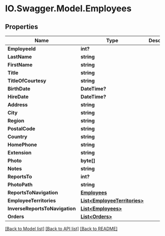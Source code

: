 # IO.Swagger.Model.Employees
## Properties

Name | Type | Description | Notes
------------ | ------------- | ------------- | -------------
**EmployeeId** | **int?** |  | 
**LastName** | **string** |  | [optional] 
**FirstName** | **string** |  | [optional] 
**Title** | **string** |  | [optional] 
**TitleOfCourtesy** | **string** |  | [optional] 
**BirthDate** | **DateTime?** |  | [optional] 
**HireDate** | **DateTime?** |  | [optional] 
**Address** | **string** |  | [optional] 
**City** | **string** |  | [optional] 
**Region** | **string** |  | [optional] 
**PostalCode** | **string** |  | [optional] 
**Country** | **string** |  | [optional] 
**HomePhone** | **string** |  | [optional] 
**Extension** | **string** |  | [optional] 
**Photo** | **byte[]** |  | [optional] 
**Notes** | **string** |  | [optional] 
**ReportsTo** | **int?** |  | [optional] 
**PhotoPath** | **string** |  | [optional] 
**ReportsToNavigation** | [**Employees**](Employees.md) |  | [optional] 
**EmployeeTerritories** | [**List&lt;EmployeeTerritories&gt;**](EmployeeTerritories.md) |  | [optional] 
**InverseReportsToNavigation** | [**List&lt;Employees&gt;**](Employees.md) |  | [optional] 
**Orders** | [**List&lt;Orders&gt;**](Orders.md) |  | [optional] 

[[Back to Model list]](../README.md#documentation-for-models) [[Back to API list]](../README.md#documentation-for-api-endpoints) [[Back to README]](../README.md)

